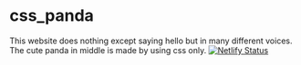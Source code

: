 # css_panda
 This website does nothing except saying hello but in many different voices. The cute panda in middle is made by using css only.
[![Netlify Status](https://api.netlify.com/api/v1/badges/23df65fe-b781-4541-a6f6-6ac0fa6098ff/deploy-status)](https://app.netlify.com/sites/sayhellopanda/deploys)
